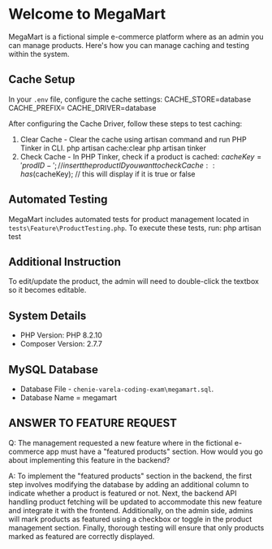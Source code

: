 # Welcome to MegaMart

MegaMart is a fictional simple e-commerce platform where as an admin you can manage products. Here's how you can manage caching and testing within the system.

## Cache Setup

In your `.env` file, configure the cache settings:
CACHE_STORE=database
CACHE_PREFIX=
CACHE_DRIVER=database

After configuring the Cache Driver, follow these steps to test caching:
1. Clear Cache - Clear the cache using artisan command and run PHP Tinker in CLI.
php artisan cache:clear
php artisan tinker
2. Check Cache - In PHP Tinker, check if a product is cached:
$cacheKey = 'prodID-'; // insert the product ID you want to check
Cache::has($cacheKey); // this will display if it is true or false

## Automated Testing
MegaMart includes automated tests for product management located in `tests\Feature\ProductTesting.php`. 
To execute these tests, run: 
php artisan test

## Additional Instruction
To edit/update the product, the admin will need to double-click the textbox so it becomes editable.

## System Details
* PHP Version: PHP 8.2.10
* Composer Version: 2.7.7

## MySQL Database
* Database File - `chenie-varela-coding-exam\megamart.sql`.
* Database Name = megamart 

## ANSWER TO FEATURE REQUEST

Q: The management requested a new feature where in the fictional e-commerce app must have a "featured products" section.
How would you go about implementing this feature in the backend?

A: To implement the "featured products" section in the backend, the first step involves modifying the database by adding an additional column to indicate whether a product is featured or not. Next, the backend API handling product fetching will be updated to accommodate this new feature and integrate it with the frontend. Additionally, on the admin side, admins will mark products as featured using a checkbox or toggle in the product management section. Finally, thorough testing will ensure that only products marked as featured are correctly displayed.
